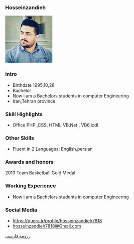 ### Hosseinzandieh
<img src="123.png">

### intro


+ Birthdate 1995,10,28
+ Bachelor
+ Now i am a Bachelors students in computer Engineering
+ Iran,Tehran province 

### Skill Highlights



+ Office PHP ,CSS, HTML VB.Net , VB6,icdl



### Other Skills


+ Fluent in 2 Languages: English,persian


### Awards and honors

2013 Team Basketball Gold Medal

### Working Experience


+ Now i am a Bachelors students in computer Engineering 


### Social Media


+ https://quera.ir/profile/hosseinzandieh7818 
+ hosseinzandieh7818@Gmail.com

 




[رزومه فارسی](/resume-fa)
